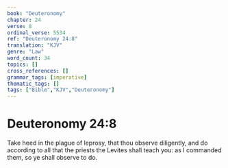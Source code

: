 ```yaml
---
book: "Deuteronomy"
chapter: 24
verse: 8
ordinal_verse: 5534
ref: "Deuteronomy 24:8"
translation: "KJV"
genre: "Law"
word_count: 34
topics: []
cross_references: []
grammar_tags: [imperative]
thematic_tags: []
tags: ["Bible","KJV","Deuteronomy"]
---
```


# Deuteronomy 24:8

Take heed in the plague of leprosy, that thou observe diligently, and do according to all that the priests the Levites shall teach you: as I commanded them, so ye shall observe to do.
